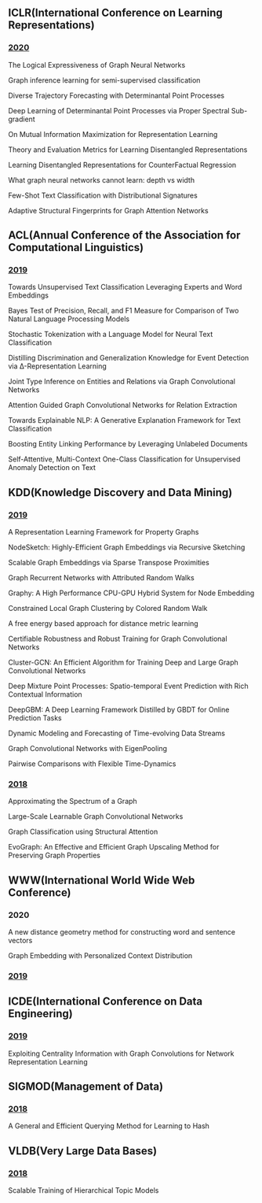 ## ICLR(International Conference on Learning Representations)
### [2020](https://openreview.net/group?id=ICLR.cc/2020/Conference#all-submissions)
The Logical Expressiveness of Graph Neural Networks

Graph inference learning for semi-supervised classification

Diverse Trajectory Forecasting with Determinantal Point Processes

Deep Learning of Determinantal Point Processes via Proper Spectral Sub-gradient

On Mutual Information Maximization for Representation Learning

Theory and Evaluation Metrics for Learning Disentangled Representations

Learning Disentangled Representations for CounterFactual Regression

What graph neural networks cannot learn: depth vs width

Few-Shot Text Classification with Distributional Signatures

Adaptive Structural Fingerprints for Graph Attention Networks

## ACL(Annual Conference of the Association for Computational Linguistics)
### [2019](http://www.acl2019.org/EN/program/papers.xhtml)
Towards Unsupervised Text Classification Leveraging Experts and Word Embeddings

Bayes Test of Precision, Recall, and F1 Measure for Comparison of Two Natural Language Processing Models

Stochastic Tokenization with a Language Model for Neural Text Classification

Distilling Discrimination and Generalization Knowledge for Event Detection via ∆-Representation Learning

Joint Type Inference on Entities and Relations via Graph Convolutional Networks

Attention Guided Graph Convolutional Networks for Relation Extraction

Towards Explainable NLP: A Generative Explanation Framework for Text Classification

Boosting Entity Linking Performance by Leveraging Unlabeled Documents

Self-Attentive, Multi-Context One-Class Classification for Unsupervised Anomaly Detection on Text

## KDD(Knowledge Discovery and Data Mining)
### [2019](https://www.kdd.org/kdd2019/accepted-papers)
A Representation Learning Framework for Property Graphs

NodeSketch: Highly-Efficient Graph Embeddings via Recursive Sketching

Scalable Graph Embeddings via Sparse Transpose Proximities

Graph Recurrent Networks with Attributed Random Walks

Graphy: A High Performance CPU-GPU Hybrid System for Node Embedding

Constrained Local Graph Clustering by Colored Random Walk

A free energy based approach for distance metric learning

Certifiable Robustness and Robust Training for Graph Convolutional Networks

Cluster-GCN: An Efficient Algorithm for Training Deep and Large Graph Convolutional Networks

Deep Mixture Point Processes: Spatio-temporal Event Prediction with Rich Contextual Information

DeepGBM: A Deep Learning Framework Distilled by GBDT for Online Prediction Tasks

Dynamic Modeling and Forecasting of Time-evolving Data Streams

Graph Convolutional Networks with EigenPooling

Pairwise Comparisons with Flexible Time-Dynamics

### [2018](https://dblp.org/db/conf/kdd/kdd2018)
Approximating the Spectrum of a Graph

Large-Scale Learnable Graph Convolutional Networks

Graph Classification using Structural Attention

EvoGraph: An Effective and Efficient Graph Upscaling Method for Preserving Graph Properties

## WWW(International World Wide Web Conference)
### 2020
A new distance geometry method for constructing word and sentence vectors

Graph Embedding with Personalized Context Distribution

### [2019](https://www2019.thewebconf.org/accepted-papers)

## ICDE(International Conference on Data Engineering)
### [2019](https://conferences.computer.org/icde/2019/#!/toc/0)
Exploiting Centrality Information with Graph Convolutions for Network Representation Learning

## SIGMOD(Management of Data)
### [2018](https://dblp.org/db/conf/sigmod/sigmod2018)
A General and Efficient Querying Method for Learning to Hash

## VLDB(Very Large Data Bases)
### [2018](http://vldb.org/pvldb/vol11.html)
Scalable Training of Hierarchical Topic Models


